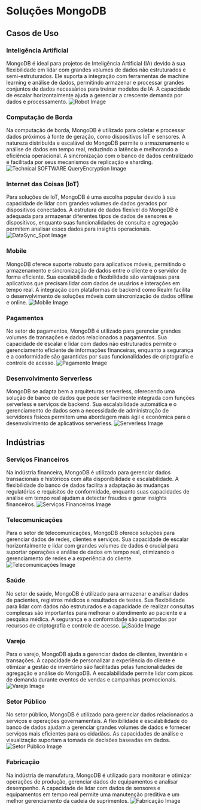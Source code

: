 # Soluções MongoDB

## Casos de Uso

### Inteligência Artificial

MongoDB é ideal para projetos de Inteligência Artificial (IA) devido à sua flexibilidade em lidar com grandes volumes de dados não estruturados e semi-estruturados. Ele suporta a integração com ferramentas de machine learning e análise de dados, permitindo armazenar e processar grandes conjuntos de dados necessários para treinar modelos de IA. A capacidade de escalar horizontalmente ajuda a gerenciar a crescente demanda por dados e processamento.
![Robot Image](imgs/0vcepv-Feature-store.svg)

### Computação de Borda

Na computação de borda, MongoDB é utilizado para coletar e processar dados próximos à fonte de geração, como dispositivos IoT e sensores. A natureza distribuída e escalável do MongoDB permite o armazenamento e análise de dados em tempo real, reduzindo a latência e melhorando a eficiência operacional. A sincronização com o banco de dados centralizado é facilitada por seus mecanismos de replicação e sharding.
![Technical SOFTWARE QueryEncryption Image](imgs/Technical-SOFTWARE-QueryEncryption-Spot.svg)

### Internet das Coisas (IoT)

Para soluções de IoT, MongoDB é uma escolha popular devido à sua capacidade de lidar com grandes volumes de dados gerados por dispositivos conectados. A estrutura de dados flexível do MongoDB é adequada para armazenar diferentes tipos de dados de sensores e dispositivos, enquanto suas funcionalidades de consulta e agregação permitem analisar esses dados para insights operacionais.
![DataSync_Spot Image](imgs/DataSync_Spot.avif)

### Mobile

MongoDB oferece suporte robusto para aplicativos móveis, permitindo o armazenamento e sincronização de dados entre o cliente e o servidor de forma eficiente. Sua escalabilidade e flexibilidade são vantajosas para aplicativos que precisam lidar com dados de usuários e interações em tempo real. A integração com plataformas de backend como Realm facilita o desenvolvimento de soluções móveis com sincronização de dados offline e online.
![Mobile Image](imgs/mobile.svg)

### Pagamentos

No setor de pagamentos, MongoDB é utilizado para gerenciar grandes volumes de transações e dados relacionados a pagamentos. Sua capacidade de escalar e lidar com dados não estruturados permite o gerenciamento eficiente de informações financeiras, enquanto a segurança e a conformidade são garantidas por suas funcionalidades de criptografia e controle de acesso.
![Pagamento Image](imgs/pagamento.svg)

### Desenvolvimento Serverless

MongoDB se adapta bem a arquiteturas serverless, oferecendo uma solução de banco de dados que pode ser facilmente integrada com funções serverless e serviços de backend. Sua escalabilidade automática e o gerenciamento de dados sem a necessidade de administração de servidores físicos permitem uma abordagem mais ágil e econômica para o desenvolvimento de aplicativos serverless.
![Serverless Image](imgs/serveless.svg)

## Indústrias

### Serviços Financeiros

Na indústria financeira, MongoDB é utilizado para gerenciar dados transacionais e históricos com alta disponibilidade e escalabilidade. A flexibilidade do banco de dados facilita a adaptação às mudanças regulatórias e requisitos de conformidade, enquanto suas capacidades de análise em tempo real ajudam a detectar fraudes e gerar insights financeiros.
![Serviços Financeiros Image](imgs/financeiro.svg)

### Telecomunicações

Para o setor de telecomunicações, MongoDB oferece soluções para gerenciar dados de redes, clientes e serviços. Sua capacidade de escalar horizontalmente e lidar com grandes volumes de dados é crucial para suportar operações e análise de dados em tempo real, otimizando o gerenciamento de redes e a experiência do cliente.
![Telecomunicações Image](imgs/telecomunicacoes.svg)

### Saúde

No setor de saúde, MongoDB é utilizado para armazenar e analisar dados de pacientes, registros médicos e resultados de testes. Sua flexibilidade para lidar com dados não estruturados e a capacidade de realizar consultas complexas são importantes para melhorar o atendimento ao paciente e a pesquisa médica. A segurança e a conformidade são suportadas por recursos de criptografia e controle de acesso.
![Saúde Image](imgs/saude.svg)

### Varejo

Para o varejo, MongoDB ajuda a gerenciar dados de clientes, inventário e transações. A capacidade de personalizar a experiência do cliente e otimizar a gestão de inventário são facilitadas pelas funcionalidades de agregação e análise do MongoDB. A escalabilidade permite lidar com picos de demanda durante eventos de vendas e campanhas promocionais.
![Varejo Image](imgs/varejo.svg)

### Setor Público

No setor público, MongoDB é utilizado para gerenciar dados relacionados a serviços e operações governamentais. A flexibilidade e escalabilidade do banco de dados ajudam a gerenciar grandes volumes de dados e fornecer serviços mais eficientes para os cidadãos. As capacidades de análise e visualização suportam a tomada de decisões baseadas em dados.
![Setor Público Image](imgs/setor_publico.svg)

### Fabricação

Na indústria de manufatura, MongoDB é utilizado para monitorar e otimizar operações de produção, gerenciar dados de equipamentos e analisar desempenho. A capacidade de lidar com dados de sensores e equipamentos em tempo real permite uma manutenção preditiva e um melhor gerenciamento da cadeia de suprimentos.
![Fabricação Image](imgs/fabricacao.svg)

